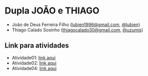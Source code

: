 # Dupla JOÃO e THIAGO

- João de Deus Ferreira Filho (lubien1996@gmail.com, [@lubien](https://github.com/lubien))
- Thiago Calado Sosinho (thiagocalado30@gmail.com, [@uzumis](https://github.com/uzumis))

## Link para atividades

- Atividade01: [link aqui](https://drive.google.com/drive/folders/1--55mbvOZ6Ee6oO22as3uKx4GL3CFNat?usp=sharing)
- Atividade02: [link aqui](https://docs.google.com/document/d/12mCrUH6OuPUwhsLOG886NiepLwK69cw-H_5Yk6oB7Zo/edit?usp=sharing)
- Atividade04: [link aqui](https://docs.google.com/document/d/12lH7VW2A5lP21tQpZBkCTV7nN-NrI0Hwhj9OPmLBOSk/edit?usp=sharing)
